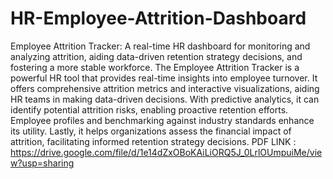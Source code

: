 # HR-Employee-Attrition-Dashboard
Employee Attrition Tracker: A real-time HR dashboard for monitoring and analyzing attrition, aiding data-driven retention strategy decisions, and fostering a more stable workforce.
The Employee Attrition Tracker is a powerful HR tool that provides real-time insights into employee turnover. It offers comprehensive attrition metrics and interactive visualizations, aiding HR teams in making data-driven decisions. With predictive analytics, it can identify potential attrition risks, enabling proactive retention efforts. Employee profiles and benchmarking against industry standards enhance its utility. Lastly, it helps organizations assess the financial impact of attrition, facilitating informed retention strategy decisions.
PDF LINK : https://drive.google.com/file/d/1e14dZxOBoKAiLiORQ5J_0LrlOUmpuiMe/view?usp=sharing
